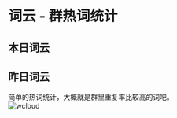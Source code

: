 # 词云 - 群热词统计
## 本日词云
## 昨日词云
简单的热词统计，大概就是群里重复率比较高的词吧。<br>
![wcloud](https://s1.328888.xyz/2022/08/08/047ho.jpg "wordcloud")